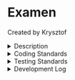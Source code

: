 # Examen

Created by Krysztof

<details><summary>Description</summary>
<p>

A simple examination of conscience app

</p>
</details>
<details><summary>Coding Standards</summary>
<p>

Follows the same code standards as the SaintMaker   

https://github.com/Saint-Maker/prayer-book-template-a#readme

</p>
</details>
<details><summary>Testing Standards</summary>
<p>

Follows the same testing standards as the SaintMaker   

https://github.com/Saint-Maker/prayer-book-template-a#readme

</p>
</details>
<details><summary>Development Log</summary>
<p>

03/08/23

- Sketch out the foundation of the application

03/10/23

- Move questions into indexDB
- Set up "checked, unchecked, and all" filter buttons
- Allow for deleting of questions
- Add in back button
- Add in default select modal

03/11/23

- Fix map index issue
- Cleanup readme

03/17/23
- improve UX
- change checkbox to counter

Backlog
- none at the moment

</p>
</details>
